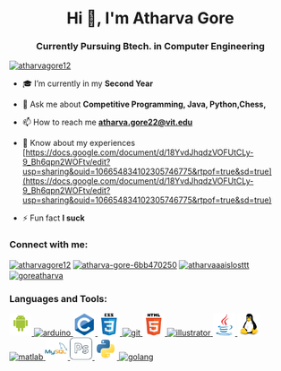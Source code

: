 <h1 align="center">Hi 👋, I'm Atharva Gore</h1>
<h3 align="center">Currently Pursuing Btech. in Computer Engineering</h3>

<p align="left"> <a href="https://twitter.com/atharvagore12" target="blank"><img src="https://img.shields.io/twitter/follow/atharvagore12?logo=twitter&style=for-the-badge" alt="atharvagore12" /></a> </p>

- 🎓 I’m currently in my **Second Year**

- 💬 Ask me about **Competitive Programming, Java, Python,Chess,**

- 📫 How to reach me **atharva.gore22@vit.edu**

- 📄 Know about my experiences [https://docs.google.com/document/d/18YvdJhqdzVOFUtCLy-9_Bh6qpn2WOFtv/edit?usp=sharing&ouid=106654834102305746775&rtpof=true&sd=true](https://docs.google.com/document/d/18YvdJhqdzVOFUtCLy-9_Bh6qpn2WOFtv/edit?usp=sharing&ouid=106654834102305746775&rtpof=true&sd=true)

- ⚡ Fun fact **I suck**

<h3 align="left">Connect with me:</h3>
<p align="left">
<a href="https://twitter.com/atharvagore12" target="blank"><img align="center" src="https://raw.githubusercontent.com/rahuldkjain/github-profile-readme-generator/master/src/images/icons/Social/twitter.svg" alt="atharvagore12" height="30" width="40" /></a>
<a href="https://linkedin.com/in/atharva-gore-6bb470250" target="blank"><img align="center" src="https://raw.githubusercontent.com/rahuldkjain/github-profile-readme-generator/master/src/images/icons/Social/linked-in-alt.svg" alt="atharva-gore-6bb470250" height="30" width="40" /></a>
<a href="https://instagram.com/atharvaaaislosttt" target="blank"><img align="center" src="https://raw.githubusercontent.com/rahuldkjain/github-profile-readme-generator/master/src/images/icons/Social/instagram.svg" alt="atharvaaaislosttt" height="30" width="40" /></a>
<a href="https://codeforces.com/profile/goreatharva" target="blank"><img align="center" src="https://raw.githubusercontent.com/rahuldkjain/github-profile-readme-generator/master/src/images/icons/Social/codeforces.svg" alt="goreatharva" height="30" width="40" /></a>
</p>

<h3 align="left">Languages and Tools:</h3>
<p align="left"> <a href="https://developer.android.com" target="_blank" rel="noreferrer"> <img src="https://raw.githubusercontent.com/devicons/devicon/master/icons/android/android-original-wordmark.svg" alt="android" width="40" height="40"/> </a> <a href="https://www.arduino.cc/" target="_blank" rel="noreferrer"> <img src="https://cdn.worldvectorlogo.com/logos/arduino-1.svg" alt="arduino" width="40" height="40"/> </a> <a href="https://www.cprogramming.com/" target="_blank" rel="noreferrer"> <img src="https://raw.githubusercontent.com/devicons/devicon/master/icons/c/c-original.svg" alt="c" width="40" height="40"/> </a> <a href="https://www.w3schools.com/css/" target="_blank" rel="noreferrer"> <img src="https://raw.githubusercontent.com/devicons/devicon/master/icons/css3/css3-original-wordmark.svg" alt="css3" width="40" height="40"/> </a> <a href="https://git-scm.com/" target="_blank" rel="noreferrer"> <img src="https://www.vectorlogo.zone/logos/git-scm/git-scm-icon.svg" alt="git" width="40" height="40"/> </a> <a href="https://www.w3.org/html/" target="_blank" rel="noreferrer"> <img src="https://raw.githubusercontent.com/devicons/devicon/master/icons/html5/html5-original-wordmark.svg" alt="html5" width="40" height="40"/> </a> <a href="https://www.adobe.com/in/products/illustrator.html" target="_blank" rel="noreferrer"> <img src="https://www.vectorlogo.zone/logos/adobe_illustrator/adobe_illustrator-icon.svg" alt="illustrator" width="40" height="40"/> </a> <a href="https://www.java.com" target="_blank" rel="noreferrer"> <img src="https://raw.githubusercontent.com/devicons/devicon/master/icons/java/java-original.svg" alt="java" width="40" height="40"/> </a> <a href="https://www.linux.org/" target="_blank" rel="noreferrer"> <img src="https://raw.githubusercontent.com/devicons/devicon/master/icons/linux/linux-original.svg" alt="linux" width="40" height="40"/> </a> <a href="https://www.mathworks.com/" target="_blank" rel="noreferrer"> <img src="https://upload.wikimedia.org/wikipedia/commons/2/21/Matlab_Logo.png" alt="matlab" width="40" height="40"/> </a> <a href="https://www.mysql.com/" target="_blank" rel="noreferrer"> <img src="https://raw.githubusercontent.com/devicons/devicon/master/icons/mysql/mysql-original-wordmark.svg" alt="mysql" width="40" height="40"/> </a> <a href="https://www.photoshop.com/en" target="_blank" rel="noreferrer"> <img src="https://raw.githubusercontent.com/devicons/devicon/master/icons/photoshop/photoshop-line.svg" alt="photoshop" width="40" height="40"/> </a> <a href="https://www.python.org" target="_blank" rel="noreferrer"> <img src="https://raw.githubusercontent.com/devicons/devicon/master/icons/python/python-original.svg" alt="python" width="40" height="40"/> </a> <a href="https://go.dev/" target="_blank" rel="noreferrer"> <img src="https://encrypted-tbn0.gstatic.com/images?q=tbn:ANd9GcR_7ZMEn7sYLgP2enTBnsfxkHF0TaNOVbUxd0l9_8bFNk6n2wlzxEo4DOAbfSqyfBClVIM&usqp=CAU" alt="golang" width="40" height="40"/> </a></p>
